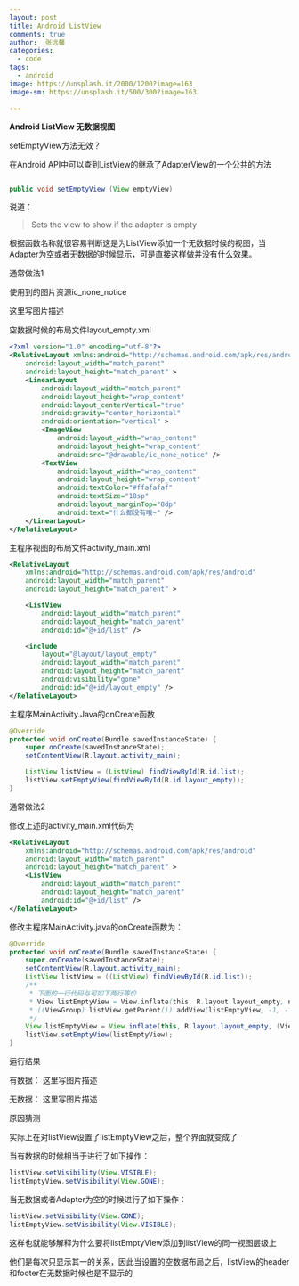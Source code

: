 ```yaml
---
layout: post
title: Android ListView
comments: true
author:  张远馨
categories: 
  - code
tags:
  - android
image: https://unsplash.it/2000/1200?image=163
image-sm: https://unsplash.it/500/300?image=163

---
```


**Android ListView 无数据视图**

setEmptyView方法无效？

在Android API中可以查到ListView的继承了AdapterView的一个公共的方法

```java

public void setEmptyView (View emptyView)

```

说道： 
> Sets the view to show if the adapter is empty

根据函数名称就很容易判断这是为ListView添加一个无数据时候的视图，当Adapter为空或者无数据的时候显示，可是直接这样做并没有什么效果。

通常做法1

使用到的图片资源ic_none_notice

这里写图片描述

空数据时候的布局文件layout_empty.xml

```xml
<?xml version="1.0" encoding="utf-8"?>
<RelativeLayout xmlns:android="http://schemas.android.com/apk/res/android"
    android:layout_width="match_parent"
    android:layout_height="match_parent" >
    <LinearLayout 
        android:layout_width="match_parent"
        android:layout_height="wrap_content"
        android:layout_centerVertical="true"
        android:gravity="center_horizontal"
        android:orientation="vertical" >
        <ImageView 
            android:layout_width="wrap_content"
            android:layout_height="wrap_content"
            android:src="@drawable/ic_none_notice" />
        <TextView 
            android:layout_width="wrap_content"
            android:layout_height="wrap_content"
            android:textColor="#ffafafaf"
            android:textSize="18sp"
            android:layout_marginTop="8dp"
            android:text="什么都没有哦~" />
    </LinearLayout>
</RelativeLayout>
```

主程序视图的布局文件activity_main.xml
```xml
<RelativeLayout
    xmlns:android="http://schemas.android.com/apk/res/android"
    android:layout_width="match_parent"
    android:layout_height="match_parent" >

    <ListView 
        android:layout_width="match_parent"
        android:layout_height="match_parent"
        android:id="@+id/list" />

    <include 
        layout="@layout/layout_empty"
        android:layout_width="match_parent"
        android:layout_height="match_parent"
        android:visibility="gone"
        android:id="@+id/layout_empty" />
</RelativeLayout>
```

主程序MainActivity.Java的onCreate函数

```java
@Override
protected void onCreate(Bundle savedInstanceState) {
    super.onCreate(savedInstanceState);
    setContentView(R.layout.activity_main);

    ListView listView = (ListView) findViewById(R.id.list);
    listView.setEmptyView(findViewById(R.id.layout_empty));
}
```

通常做法2

修改上述的activity_main.xml代码为

```xml
<RelativeLayout
    xmlns:android="http://schemas.android.com/apk/res/android"
    android:layout_width="match_parent"
    android:layout_height="match_parent" >
    <ListView 
        android:layout_width="match_parent"
        android:layout_height="match_parent"
        android:id="@+id/list" />
</RelativeLayout>
```

修改主程序MainActivity.java的onCreate函数为：

```java
@Override
protected void onCreate(Bundle savedInstanceState) {
    super.onCreate(savedInstanceState);
    setContentView(R.layout.activity_main);
    ListView listView = ((ListView) findViewById(R.id.list));
    /**
     * 下面的一行代码与可如下两行等价
     * View listEmptyView = View.inflate(this, R.layout.layout_empty, null);
     * ((ViewGroup) listView.getParent()).addView(listEmptyView, -1, -1);
     */
    View listEmptyView = View.inflate(this, R.layout.layout_empty, (ViewGroup) listView.getParent());
    listView.setEmptyView(listEmptyView);
}
```
运行结果

有数据： 
这里写图片描述

无数据： 
这里写图片描述

原因猜测

实际上在对listView设置了listEmptyView之后，整个界面就变成了

当有数据的时候相当于进行了如下操作：
```java
listView.setVisibility(View.VISIBLE);
listEmptyView.setVisibility(View.GONE);
```
当无数据或者Adapter为空的时候进行了如下操作：
```java
listView.setVisibility(View.GONE);
listEmptyView.setVisibility(View.VISIBLE);
```
这样也就能够解释为什么要将listEmptyView添加到listView的同一视图层级上

他们是每次只显示其一的关系，因此当设置的空数据布局之后，listView的header和footer在无数据时候也是不显示的
